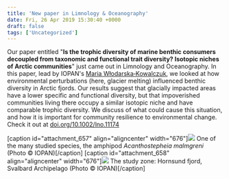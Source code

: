 ```yaml
---
title: 'New paper in Limnology & Oceanography'
date: Fri, 26 Apr 2019 15:30:40 +0000
draft: false
tags: ['Uncategorized']
---
```


Our paper entitled "**Is the trophic diversity of marine benthic consumers decoupled from taxonomic and functional trait diversity? Isotopic niches of Arctic communities**" just came out in Limnology and Oceanography. In this paper, lead by IOPAN's [Maria Włodarska‐Kowalczuk](http://www.iopan.gda.pl/ekologia/mwk/mwk.html), we looked at how environmental perturbations (here, glacier melting) influenced benthic diversity in Arctic fjords. Our results suggest that glacially impacted areas have a lower specific and functional diversity, but that impoverished communities living there occupy a similar isotopic niche and have comparable trophic diversity. We discuss of what could cause this situation, and how it is important for community resilience to environmental change. Check it out at [doi.org/10.1002/lno.11174](http://doi.org/10.1002/lno.11174)

\[caption id="attachment\_657" align="aligncenter" width="676"\][![](https://loicnmichel.files.wordpress.com/2019/04/acanthostepheia_malmgreni.jpg?w=676)](https://loicnmichel.files.wordpress.com/2019/04/acanthostepheia_malmgreni.jpg) One of the many studied species, the amphipod _Acanthostepheia malmgreni_ (Photo © IOPAN)\[/caption\] \[caption id="attachment\_658" align="aligncenter" width="676"\][![](https://loicnmichel.files.wordpress.com/2019/04/hornsund.jpg?w=676)](https://loicnmichel.files.wordpress.com/2019/04/hornsund.jpg) The study zone: Hornsund fjord, Svalbard Archipelago (Photo © IOPAN)\[/caption\]
